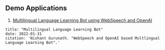 ## Demo Applications
1. [Multilingual Language Learning Bot using WebSpeech and OpenAI](https://voracious-grateful-phosphorus.glitch.me/)
```
title: "Multilingual Language Learning Bot"
date: 2022-01-31
citation: 'Nishant Gurunath. "WebSpeech and OpenAI based Multlingual Language Learning Bot".'
```
